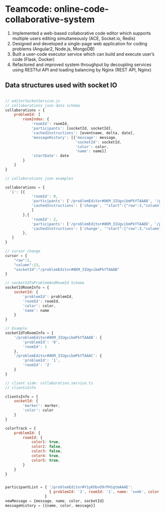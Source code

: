 # Teamcode: online-code-collaborative-system

1. Implemented a web-based collaborative code editor which supports multiple users editing simultaneously (ACE, Socket.io, Redis)   
2. Designed and developed a single-page web application for coding problems (Angular2, Node.js, MongoDB)   
3. Built a user-code executor service which can build and execute user’s code (Flask, Docker)   
4. Refactored and improved system throughput by decoupling services using RESTful API and loading balancing by Nginx (REST API, Nginx)

## Data structures used with socket IO
```javascript

// editorSocketService.js 
// collaborations json data schema
collaborations = {
    problemId: [
        roomIndex: {
            'roomId': roomId,
            'participants': [socketId, socketId],
            'cachedInstructions': [eventname, delta, date],
            'messageHistory': [{'message': message, 
                                'socketId': socketId,
                                'color': color, 
                                'name': name}]
            'startDate': date
        }
    ]
}

// collaborations json examples

collaborations = {
  '1': [{
            'roomId': 0,
            'participants': ['/problemEditor#8KM_3IUgvibmPkYTAAAB', '/problemEditor#APzuekqueL6CF06HAAAC'],
            'cachedInstructions': ['change', '"start":{"row":3,"column":26},"end":{"row":3,"column":27},                            "action":"insert","lines":["d"]', 1506527479352]
            ]
        },{
            'roomId': 2,
            'participants': ['/problemEditor#8KM_3IUgvibmPkYTAADD', '/problemEditor#APzuekquerwerweOIOMO'],
            'cachedInstructions': ['change', '"start":{"row":3,"column":28},"end":{"row":3,"column":29},                            "action":"insert","lines":["g"]', 1506527479352]
        },
   ]
}

// cursor change
cursor = {
    "row":1,
    "column":13,
    "socketId":"/problemEditor#8KM_3IUgvibmPkYTAAAB"
}

// socketIdToProblemAndRoomId Schema
socketIdRoomInfo = {
    socketId: {
        'problemId': problemId,
        'roomId': roomId,
        'color': color,
        'name': name
    }
}

// Example
socketIdToRoomInfo = {
    '/problemEditor#8KM_3IUgvibmPkYTAAAB': {
        'problemId': '0',
        'roomId': 1
    },
    '/problemEditor#8KM_3IUgvibmPkYTAAAC': {
        'problemId': '1',
        'roomId': '2'
    }
}

// client side: collaboration.service.ts
// clientsInfo

clientsInfo = {
    socketId: {
        'marker': marker,
        'color': color
    }
}

colorTrack = {
    problemId: {
        roomId: {
            color1: true,
            color2: false,
            color3: false,
            color4: true,
            color5: true,
        }
    }
}


participantList = { '/problemEditor#Y1yKObvO9rPH1qtmAAAE': 
                    { problemId: '1', roomId: '1', name: 'xxmk', color: '#800080' }
                  }
newMessage = {message, name, color, socketId}
messageHistory = [{name, color, message}]

```
